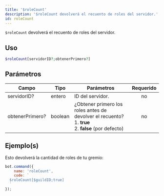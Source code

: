 ```yaml
---
title: '$roleCount'
description: '$roleCount devolverá el recuento de roles del servidor.'
id: roleCount
---
```


`$roleCount` devolverá el recuento de roles del servidor.

## Uso

```php
$roleCount[servidorID?;obtenerPrimero?]
```

## Parámetros

| Campo           | Tipo    | Parámetros                                                                                                                  | Requerido |
| --------------- | ------- | --------------------------------------------------------------------------------------------------------------------------- |:---------:|
| servidorID?     | entero  | ID del servidor.                                                                                                            |    no     |
| obtenerPrimero? | boolean | ¿Obtener primero los roles antes de devolver el recuento?  <br /> 1. **true** <br /> 2. **false** (por defecto) |    no     |

## Ejemplo(s)

Esto devolverá la cantidad de roles de tu gremio:

```javascript
bot.command({
    name: 'roleCount',
    code: `
  $roleCount[$guildID;true]
  `
});
```